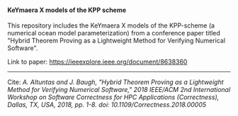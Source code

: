 #### KeYmaera X models of the KPP scheme

This repository includes the KeYmaera X models of the KPP-scheme (a numerical ocean model parameterization) from a conference paper titled "Hybrid Theorem Proving as a Lightweight Method for Verifying Numerical Software".


Link to paper: https://ieeexplore.ieee.org/document/8638360

----
Cite: *A. Altuntas and J. Baugh, "Hybrid Theorem Proving as a Lightweight Method for Verifying Numerical Software," 2018 IEEE/ACM 2nd International Workshop on Software Correctness for HPC Applications (Correctness), Dallas, TX, USA, 2018, pp. 1-8.
doi: 10.1109/Correctness.2018.00005*
